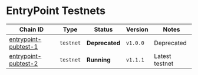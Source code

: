 # EntryPoint Testnets

| Chain ID                                       | Type      | Status         | Version    | Notes          |
|------------------------------------------------|-----------|----------------|------------|----------------|
| [entrypoint-pubtest-1](./entrypoint-pubtest-1) | `testnet` | **Deprecated** | `v1.0.0`   | Deprecated     |
| [entrypoint-pubtest-2](./entrypoint-pubtest-2) | `testnet` | **Running**    | `v1.1.1`   | Latest testnet |
